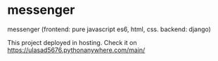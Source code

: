 # messenger
messenger (frontend: pure javascript es6, html, css. backend: django)

This project deployed in hosting. Check it on https://ulasad5676.pythonanywhere.com/main/
